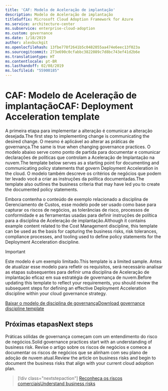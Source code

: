 ```yaml
---
title: 'CAF: Modelo de Aceleração de implantação'
description: Modelo de Aceleração de implantação
titleSuffix: Microsoft Cloud Adoption Framework for Azure
ms.service: architecture-center
ms.subservice: enterprise-cloud-adoption
ms.custom: governance
ms.date: 1/18/2019
author: alexbuckgit
ms.openlocfilehash: 13fbe778f2641b5c0482055aa474e6eec13f023a
ms.sourcegitcommit: 273e690c0cfabbc3822089c7d8bc743ef41d2b6e
ms.translationtype: HT
ms.contentlocale: pt-BR
ms.lasthandoff: 02/08/2019
ms.locfileid: "55900185"
---
```

# <a name="caf-deployment-acceleration-template"></a><span data-ttu-id="a1a97-103">CAF: Modelo de Aceleração de implantação</span><span class="sxs-lookup"><span data-stu-id="a1a97-103">CAF: Deployment Acceleration template</span></span>

<span data-ttu-id="a1a97-104">A primeira etapa para implementar a alteração é comunicar a alteração desejada.</span><span class="sxs-lookup"><span data-stu-id="a1a97-104">The first step to implementing change is communicating the desired change.</span></span> <span data-ttu-id="a1a97-105">O mesmo é aplicável ao alterar as práticas de governança.</span><span class="sxs-lookup"><span data-stu-id="a1a97-105">The same is true when changing governance practices.</span></span> <span data-ttu-id="a1a97-106">O modelo abaixo serve como ponto de partida para documentar e comunicar declarações de políticas que controlam a Aceleração de Implantação na nuvem.</span><span class="sxs-lookup"><span data-stu-id="a1a97-106">The template below serves as a starting point for documenting and communicating policy statements that govern Deployment Acceleration in the cloud.</span></span> <span data-ttu-id="a1a97-107">O modelo também descreve os critérios de negócios que podem ter levado você a criar as instruções da política documentadas.</span><span class="sxs-lookup"><span data-stu-id="a1a97-107">The template also outlines the business criteria that may have led you to create the documented policy statements.</span></span>

<span data-ttu-id="a1a97-108">Embora contenha o conteúdo de exemplo relacionado a disciplina de Gerenciamento de Custos, esse modelo pode ser usado como base para capturar os riscos de negócios, as tolerâncias de risco, processos de conformidade e as ferramentas usadas para definir instruções de política para a disciplina de Aceleração de implantação.</span><span class="sxs-lookup"><span data-stu-id="a1a97-108">Although it contains example content related to the Cost Management discipline, this template can be used as the basis for capturing the business risks, risk tolerances, compliance processes, and tooling used to define policy statements for the Deployment Acceleration discipline.</span></span>

> [!IMPORTANT]
> <span data-ttu-id="a1a97-109">Este modelo é um exemplo limitado.</span><span class="sxs-lookup"><span data-stu-id="a1a97-109">This template is a limited sample.</span></span> <span data-ttu-id="a1a97-110">Antes de atualizar esse modelo para refletir os requisitos, será necessário analisar as etapas subsequentes para definir uma disciplina de Aceleração de implantação eficaz em sua estratégia de governança de nuvem.</span><span class="sxs-lookup"><span data-stu-id="a1a97-110">Before updating this template to reflect your requirements, you should review the subsequent steps for defining an effective Deployment Acceleration discipline within your cloud governance strategy.</span></span>

<!-- markdownlint-disable MD033 -->

 <span data-ttu-id="a1a97-111"><a href="https://archcenter.blob.core.windows.net/cdn/fusion/governance/Governance Discipline Template.docx">Baixar o modelo de disciplina de governança</a></span><span class="sxs-lookup"><span data-stu-id="a1a97-111"><a href="https://archcenter.blob.core.windows.net/cdn/fusion/governance/Governance Discipline Template.docx">Download governance discipline template</a></span></span>

<!-- markdownlint-enable MD033 -->

## <a name="next-steps"></a><span data-ttu-id="a1a97-112">Próximas etapas</span><span class="sxs-lookup"><span data-stu-id="a1a97-112">Next steps</span></span>

<span data-ttu-id="a1a97-113">Práticas sólidas de governança começam com um entendimento do risco de negócios.</span><span class="sxs-lookup"><span data-stu-id="a1a97-113">Solid governance practices start with an understanding of business risk.</span></span> <span data-ttu-id="a1a97-114">Revise o artigo sobre os riscos de negócios e comece a documentar os riscos de negócios que se alinham com seu plano de adoção de nuvem atual.</span><span class="sxs-lookup"><span data-stu-id="a1a97-114">Review the article on business risks and begin to document the business risks that align with your current cloud adoption plan.</span></span>

> [!div class="nextstepaction"]
> [<span data-ttu-id="a1a97-115">Reconheça os riscos comerciais</span><span class="sxs-lookup"><span data-stu-id="a1a97-115">Understand business risks</span></span>](./business-risks.md)
